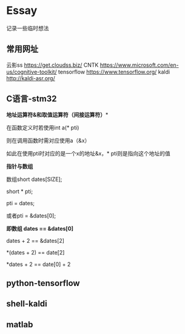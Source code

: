 # Essay
记录一些临时想法

## 常用网址

云影ss https://get.cloudss.biz/
CNTK https://www.microsoft.com/en-us/cognitive-toolkit/
tensorflow https://www.tensorflow.org/
kaldi http://kaldi-asr.org/

## C语言-stm32

**地址运算符&和取值运算符（间接运算符）***

在函数定义时若使用int a(* pti) 

则在调用函数时需对应使用a（&x）

如此在使用pti时对应的是一个x的地址&x，* pti则是指向这个地址的值

**指针与数组**

数组short dates[SIZE];

short * pti;

pti = dates;

或者pti = &dates[0];

**即数组 dates == &dates[0]**

dates + 2 == &dates[2]

*(dates + 2) == date[2]

*dates + 2 == date[0] + 2

## python-tensorflow

## shell-kaldi

## matlab
